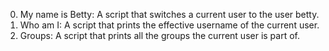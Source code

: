 0. My name is Betty: A script that switches a current user to the user betty.
1. Who am I: A script that prints the effective username of the current user.
2. Groups: A script that prints all the groups the current user is part of.
